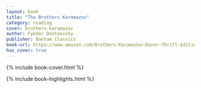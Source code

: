 ```yaml
---
layout: book
title: "The Brothers Karamazov"
category: reading
cover: brothers-karamazov
author: Fyodor Dostoevsky
publisher: Bantam Classics
book-url: https://www.amazon.com/Brothers-Karamazov-Dover-Thrift-Editions-ebook/dp/B00A735SZM/
has_cover: true
---
```

{% include book-cover.html %}

{% include book-highlights.html %}
